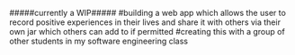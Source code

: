 #####currently a WIP#####
#building a web app which allows the user to record positive experiences in their lives and share it with others via their own jar which others can add to if permitted
#creating this with a group of other students in my software engineering class
